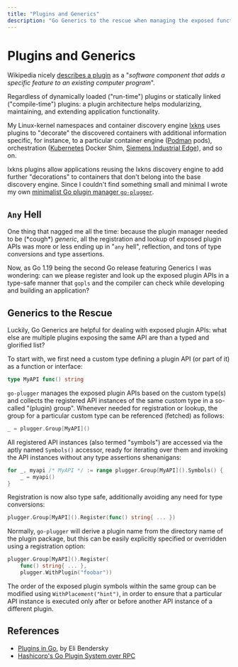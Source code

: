 ```yaml
---
title: "Plugins and Generics"
description: "Go Generics to the rescue when managing the exposed functions and interfaces of plugins."
---
```


# Plugins and Generics

Wikipedia nicely [describes a
plugin](https://en.wikipedia.org/wiki/Plug-in_(computing)) as a "_software
component that adds a specific feature to an existing computer program_".

Regardless of dynamically loaded ("run-time") plugins or statically linked
("compile-time") plugins: a plugin architecture helps modularizing, maintaining,
and extending application functionality.

My Linux-kernel namespaces and container discovery engine
[lxkns](https://github.com/thediveo/lxkns) uses plugins to "decorate" the
discovered containers with additional information specific, for instance, to a
particular container engine ([Podman](https://podman.io) pods), orchestration
([Kubernetes](https://kubernetes.io/) Docker Shim, [Siemens Industrial
Edge](https://github.com/industrial-edge)), and so on.

lxkns plugins allow applications reusing the lxkns discovery engine to add
further "decorations" to containers that don't belong into the base discovery
engine. Since I couldn't find something small and minimal I wrote my own
[minimalist Go plugin manager
`go-plugger`](https://github.com/thediveo/go-plugger).

## `Any` Hell

One thing that nagged me all the time: because the plugin manager needed to be
(\*cough\*) _generic_, all the registration and lookup of exposed plugin APIs
was more or less ending up in "`any` hell", reflection, and tons of type
conversions and type assertions.

Now, as Go 1.19 being the second Go release featuring Generics I was wondering:
can we please register and look up the exposed plugin APIs in a type-safe manner
that `gopls` and the compiler can check while developing and building an
application?

## Generics to the Rescue

Luckily, Go Generics are helpful for dealing with exposed plugin APIs: what else
are multiple plugins exposing the same API are than a typed and glorified list?

To start with, we first need a custom type defining a plugin API (or part of it)
as a function or interface:

```go
type MyAPI func() string
```

`go-plugger` manages the exposed plugin APIs based on the custom type(s) and
collects the registered API instances of the same custom type in a so-called
"(plugin) group". Whenever needed for registration or lookup, the group for a
particular custom type can be referenced (fetched) as follows:

```go
_ = plugger.Group[MyAPI]()
```

All registered API instances (also termed "symbols") are accessed via the aptly
named `Symbols()` accessor, ready for iterating over them and invoking the API
instances without any type assertions shenanigans:

```go
for _, myapi /* MyAPI */ := range plugger.Group[MyAPI]().Symbols() {
    _ = myapi()
}
```

Registration is now also type safe, additionally avoiding any need for type
conversions:

```go
plugger.Group[MyAPI]().Register(func() string{ ... })
```

Normally, `go-plugger` will derive a plugin name from the directory name of the
plugin package, but this can be easily explicitly specified or overridden using
a registration option:

```go
plugger.Group[MyAPI]().Register(
    func() string{ ... }, 
    plugger.WithPlugin("foobar"))
```

The order of the exposed plugin symbols within the same group can be modified
using `WithPlacement("hint")`, in order to ensure that a particular API instance
is executed only after or before another API instance of a different plugin.

## References

- [Plugins in Go](https://eli.thegreenplace.net/2021/plugins-in-go/), by Eli Bendersky
- [Hashicorp's Go Plugin System over RPC](https://github.com/hashicorp/go-plugin)

